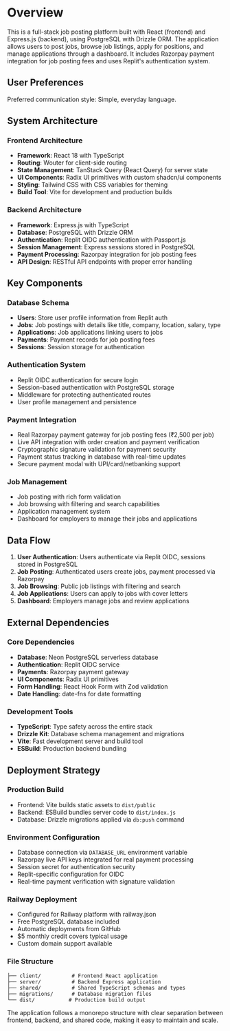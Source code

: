 # Overview

This is a full-stack job posting platform built with React (frontend) and Express.js (backend), using PostgreSQL with Drizzle ORM. The application allows users to post jobs, browse job listings, apply for positions, and manage applications through a dashboard. It includes Razorpay payment integration for job posting fees and uses Replit's authentication system.

## User Preferences

Preferred communication style: Simple, everyday language.

## System Architecture

### Frontend Architecture
- **Framework**: React 18 with TypeScript
- **Routing**: Wouter for client-side routing
- **State Management**: TanStack Query (React Query) for server state
- **UI Components**: Radix UI primitives with custom shadcn/ui components
- **Styling**: Tailwind CSS with CSS variables for theming
- **Build Tool**: Vite for development and production builds

### Backend Architecture
- **Framework**: Express.js with TypeScript
- **Database**: PostgreSQL with Drizzle ORM
- **Authentication**: Replit OIDC authentication with Passport.js
- **Session Management**: Express sessions stored in PostgreSQL
- **Payment Processing**: Razorpay integration for job posting fees
- **API Design**: RESTful API endpoints with proper error handling

## Key Components

### Database Schema
- **Users**: Store user profile information from Replit auth
- **Jobs**: Job postings with details like title, company, location, salary, type
- **Applications**: Job applications linking users to jobs
- **Payments**: Payment records for job posting fees
- **Sessions**: Session storage for authentication

### Authentication System
- Replit OIDC authentication for secure login
- Session-based authentication with PostgreSQL storage
- Middleware for protecting authenticated routes
- User profile management and persistence

### Payment Integration
- Real Razorpay payment gateway for job posting fees (₹2,500 per job)
- Live API integration with order creation and payment verification
- Cryptographic signature validation for payment security
- Payment status tracking in database with real-time updates
- Secure payment modal with UPI/card/netbanking support

### Job Management
- Job posting with rich form validation
- Job browsing with filtering and search capabilities
- Application management system
- Dashboard for employers to manage their jobs and applications

## Data Flow

1. **User Authentication**: Users authenticate via Replit OIDC, sessions stored in PostgreSQL
2. **Job Posting**: Authenticated users create jobs, payment processed via Razorpay
3. **Job Browsing**: Public job listings with filtering and search
4. **Job Applications**: Users can apply to jobs with cover letters
5. **Dashboard**: Employers manage jobs and review applications

## External Dependencies

### Core Dependencies
- **Database**: Neon PostgreSQL serverless database
- **Authentication**: Replit OIDC service
- **Payments**: Razorpay payment gateway
- **UI Components**: Radix UI primitives
- **Form Handling**: React Hook Form with Zod validation
- **Date Handling**: date-fns for date formatting

### Development Tools
- **TypeScript**: Type safety across the entire stack
- **Drizzle Kit**: Database schema management and migrations
- **Vite**: Fast development server and build tool
- **ESBuild**: Production backend bundling

## Deployment Strategy

### Production Build
- Frontend: Vite builds static assets to `dist/public`
- Backend: ESBuild bundles server code to `dist/index.js`
- Database: Drizzle migrations applied via `db:push` command

### Environment Configuration
- Database connection via `DATABASE_URL` environment variable
- Razorpay live API keys integrated for real payment processing
- Session secret for authentication security
- Replit-specific configuration for OIDC
- Real-time payment verification with signature validation

### Railway Deployment
- Configured for Railway platform with railway.json
- Free PostgreSQL database included
- Automatic deployments from GitHub
- $5 monthly credit covers typical usage
- Custom domain support available

### File Structure
```
├── client/          # Frontend React application
├── server/          # Backend Express application
├── shared/          # Shared TypeScript schemas and types
├── migrations/      # Database migration files
└── dist/           # Production build output
```

The application follows a monorepo structure with clear separation between frontend, backend, and shared code, making it easy to maintain and scale.